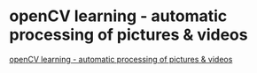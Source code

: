# openCV learning - automatic processing of pictures & videos
[openCV learning - automatic processing of pictures & videos](https://aiwithcloud.com/2022/09/16/opencv_learning___automatic_processing_of_pictures__videos/)